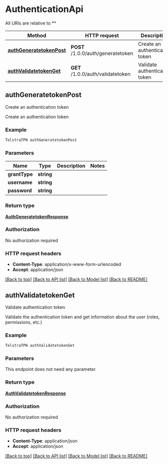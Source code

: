 # AuthenticationApi

All URIs are relative to **

Method | HTTP request | Description
------------- | ------------- | -------------
[**authGeneratetokenPost**](AuthenticationApi.md#authGeneratetokenPost) | **POST** /1.0.0/auth/generatetoken | Create an authentication token
[**authValidatetokenGet**](AuthenticationApi.md#authValidatetokenGet) | **GET** /1.0.0/auth/validatetoken | Validate authentication token


## **authGeneratetokenPost**

Create an authentication token

Create an authentication token

### Example
```bash
TelstraTPN authGeneratetokenPost
```

### Parameters

Name | Type | Description  | Notes
------------- | ------------- | ------------- | -------------
 **grantType** | **string** |  |
 **username** | **string** |  |
 **password** | **string** |  |

### Return type

[**AuthGeneratetokenResponse**](AuthGeneratetokenResponse.md)

### Authorization

No authorization required

### HTTP request headers

 - **Content-Type**: application/x-www-form-urlencoded
 - **Accept**: application/json

[[Back to top]](#) [[Back to API list]](../README.md#documentation-for-api-endpoints) [[Back to Model list]](../README.md#documentation-for-models) [[Back to README]](../README.md)

## **authValidatetokenGet**

Validate authentication token

Validate the authentication token and get information about the user (roles, permissions, etc.)

### Example
```bash
TelstraTPN authValidatetokenGet
```

### Parameters
This endpoint does not need any parameter.

### Return type

[**AuthValidatetokenResponse**](AuthValidatetokenResponse.md)

### Authorization

No authorization required

### HTTP request headers

 - **Content-Type**: application/json
 - **Accept**: application/json

[[Back to top]](#) [[Back to API list]](../README.md#documentation-for-api-endpoints) [[Back to Model list]](../README.md#documentation-for-models) [[Back to README]](../README.md)

